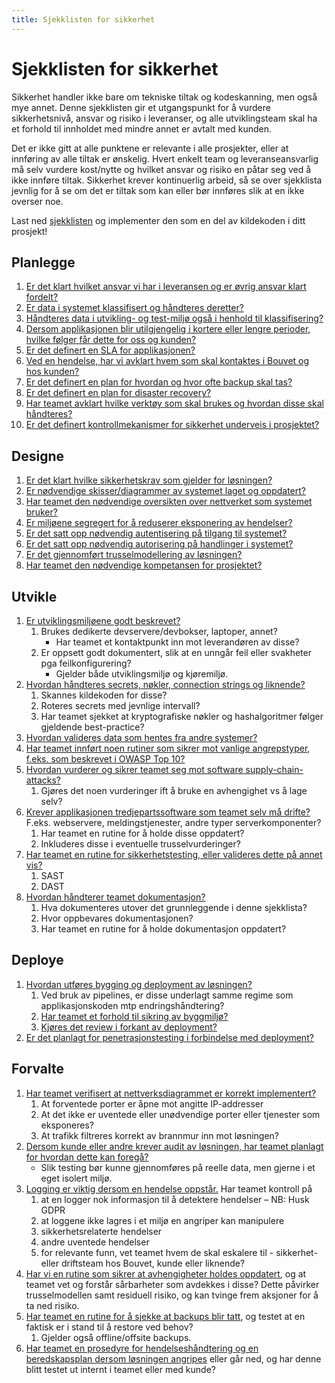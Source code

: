 ```yaml
--- 
title: Sjekklisten for sikkerhet
---
```


# Sjekklisten for sikkerhet
Sikkerhet handler ikke bare om tekniske tiltak og kodeskanning, men også mye annet. Denne sjekklisten gir et utgangspunkt for å vurdere sikkerhetsnivå, ansvar og risiko i leveranser, og alle utviklingsteam skal ha et forhold til innholdet med mindre annet er avtalt med kunden. 

Det er ikke gitt at alle punktene er relevante i alle prosjekter, eller at innføring av alle tiltak er ønskelig. Hvert enkelt team og leveranseansvarlig må selv vurdere kost/nytte og hvilket ansvar og risiko en påtar seg ved å ikke innføre tiltak. Sikkerhet krever kontinuerlig arbeid, så se over sjekklista jevnlig for å se om det er tiltak som kan eller bør innføres slik at en ikke overser noe. 

Last ned [sjekklisten](https://raw.githubusercontent.com/bouvet/sikkerhet.bouvet.no/main/docs/checklist.md) og implementer den som en del av kildekoden i ditt prosjekt!

## Planlegge
1.	[Er det klart hvilket ansvar vi har i leveransen og er øvrig ansvar klart fordelt?](./01_planlegge/01_ansvarsfordeling.md)
2.	[Er data i systemet klassifisert og håndteres deretter?](./01_planlegge/02_data_og_klassifisering.md#klassifisering)
3.	[Håndteres data i utvikling- og test-miljø også i henhold til klassifisering?](./01_planlegge/02_data_og_klassifisering.md#data-til-bruk-under-utvikling-og-testing)
4.	[Dersom applikasjonen blir utilgjengelig i kortere eller lengre perioder, hvilke følger får dette for oss og kunden?](./01_planlegge/03_business_continuity.md)     
5.	[Er det definert en SLA for applikasjonen?](./01_planlegge/03_business_continuity.md#kundens-forventninger)
6.	[Ved en hendelse, har vi avklart hvem som skal kontaktes i Bouvet og hos kunden?](./01_planlegge/03_business_continuity.md#håndtering-av-hendelser)
7.	[Er det definert en plan for hvordan og hvor ofte backup skal tas?](./01_planlegge/03_business_continuity.md#backup)
8.	[Er det definert en plan for disaster recovery?](/01_planlegge/03_business_continuity.md#disaster-recovery)
9.	[Har teamet avklart hvilke verktøy som skal brukes og hvordan disse skal håndteres?](./01_planlegge/04_verktoy_og_bruk.md)
10. [Er det definert kontrollmekanismer for sikkerhet underveis i prosjektet?](./01_planlegge/05_sikkerhetsgater.md) 

## Designe
1.	[Er det klart hvilke sikkerhetskrav som gjelder for løsningen?](./02_designe/01_sikkerhetskrav.md) 
2.	[Er nødvendige skisser/diagrammer av systemet laget og oppdatert?](./02_designe/02_systemskisser.md)
3.	[Har teamet den nødvendige oversikten over nettverket som systemet bruker?](./02_designe/02a_network.md)
4.	[Er miljøene segregert for å reduserer eksponering av hendelser?](./02_designe/03_segregering.md) 
5.	[Er det satt opp nødvendig autentisering på tilgang til systemet?](./02_designe/04_autentisering.md#autentisering)
6.	[Er det satt opp nødvendig autorisering på handlinger i systemet?](./02_designe/04_autentisering.md#autorisering) 
7.	[Er det gjennomført trusselmodellering av løsningen?](./02_designe/05_trusselmodellering.md)
8.	[Har teamet den nødvendige kompetansen for prosjektet?](./02_designe/06_kompetanseheving.md)

## Utvikle
1.	[Er utviklingsmiljøene godt beskrevet?](./03_utvikle/01_utviklingsmiljoer.md) 
    1.	Brukes dedikerte devservere/devbokser, laptoper, annet? 
        * Har teamet et kontaktpunkt inn mot leverandøren av disse?
    2.	Er oppsett godt dokumentert, slik at en unngår feil eller svakheter pga feilkonfigurering?
        * Gjelder både utviklingsmiljø og kjøremiljø.  
2.	[Hvordan håndteres secrets, nøkler, connection strings og liknende?](./03_utvikle/02_secrets.md) 
    1.	Skannes kildekoden for disse? 
    2.	Roteres secrets med jevnlige intervall? 
    3.	Har teamet sjekket at kryptografiske nøkler og hashalgoritmer følger gjeldende best-practice? 
3.	[Hvordan valideres data som hentes fra andre systemer?](./03_utvikle/03_datavalidering.md) 
4.	[Har teamet innført noen rutiner som sikrer mot vanlige angrepstyper, f.eks. som beskrevet i OWASP Top 10?](./03_utvikle/04_sikkerhetspraksiser.md)
5.	[Hvordan vurderer og sikrer teamet seg mot software supply-chain-attacks?](./03_utvikle/05_software_supply_chain.md) 
    1.	Gjøres det noen vurderinger ift å bruke en avhengighet vs å lage selv? 
6.	[Krever applikasjonen tredjepartssoftware som teamet selv må drifte?](./03_utvikle/06_interne_komponenter.md) F.eks. webservere, meldingstjenester, andre typer serverkomponenter?
    1.	Har teamet en rutine for å holde disse oppdatert? 
    2.  Inkluderes disse i eventuelle trusselvurderinger?
7.	[Har teamet en rutine for sikkerhetstesting, eller valideres dette på annet vis?](./03_utvikle/08_sikkerhetstesting.md)
    1.	SAST
    2.	DAST
8.	[Hvordan håndterer teamet dokumentasjon?](./03_utvikle/09_dokumentasjon.md)
    1.	Hva dokumenteres utover det grunnleggende i denne sjekklista?
    2.	Hvor oppbevares dokumentasjonen? 
    3.  Har teamet en rutine for å holde dokumentasjon oppdatert? 

## Deploye
1.	[Hvordan utføres bygging og deployment av løsningen?](./04_deploye/01_cicd.md) 
    1. Ved bruk av pipelines, er disse underlagt samme regime som applikasjonskoden mtp endringshåndtering? 
    2. [Har teamet et forhold til sikring av byggmiljø?](./04_deploye/02_bygg.md)
    3. [Kjøres det review i forkant av deployment?](./04_deploye/03_deploy.md)
3.	[Er det planlagt for penetrasjonstesting i forbindelse med deployment?](./04_deploye/04_pentesting.md) 

## Forvalte
1.	[Har teamet verifisert at nettverksdiagrammet er korrekt implementert?](./05_forvalte/01_verifisering_av_design.md)
    1.	At forventede porter er åpne mot angitte IP-addresser
    2.	At det ikke er uventede eller unødvendige porter eller tjenester som eksponeres? 
    3.	At trafikk filtreres korrekt av brannmur inn mot løsningen? 
2.	[Dersom kunde eller andre krever audit av løsningen, har teamet planlagt for hvordan dette kan foregå?](./05_forvalte/02_audit.md) 
    * Slik testing bør kunne gjennomføres på reelle data, men gjerne i et eget isolert miljø. 
3.	[Logging er viktig dersom en hendelse oppstår.](./05_forvalte/03_logging_monitorering.md) Har teamet kontroll på 
    1.	at en logger nok informasjon til å detektere hendelser – NB: Husk GDPR
    2.	at loggene ikke lagres i et miljø en angriper kan manipulere 
    4.	sikkerhetsrelaterte hendelser
    5.	andre uventede hendelser
    6.  for relevante funn, vet teamet hvem de skal eskalere til - sikkerhet- eller driftsteam hos Bouvet, kunde eller liknende?
4.	[Har vi en rutine som sikrer at avhengigheter holdes oppdatert](./05_forvalte/04_forvaltning_avhengigheter.md), og at teamet vet og forstår sårbarheter som avdekkes i disse? Dette påvirker trusselmodellen samt residuell risiko, og kan tvinge frem aksjoner for å ta ned risiko. 
5.	[Har teamet en rutine for å sjekke at backups blir tatt](./05_forvalte/05_preparedness.md), og testet at en faktisk er i stand til å restore ved behov? 
    1.	Gjelder også offline/offsite backups. 
6.	[Har teamet en prosedyre for hendelseshåndtering og en beredskapsplan dersom løsningen angripes](./05_forvalte/06_incident_response.md) eller går ned, og har denne blitt testet ut internt i teamet eller med kunde? 
